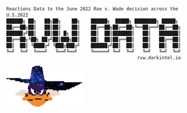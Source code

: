 


```
Reactions Data to the June 2022 Roe v. Wade decision across the U.S.2022
██████╗ ██╗   ██╗██╗    ██╗    ██████╗  █████╗ ████████╗ █████╗ 
██╔══██╗██║   ██║██║    ██║    ██╔══██╗██╔══██╗╚══██╔══╝██╔══██╗
██████╔╝██║   ██║██║ █╗ ██║    ██║  ██║███████║   ██║   ███████║
██╔══██╗╚██╗ ██╔╝██║███╗██║    ██║  ██║██╔══██║   ██║   ██╔══██║
██║  ██║ ╚████╔╝ ╚███╔███╔╝    ██████╔╝██║  ██║   ██║   ██║  ██║
╚═╝  ╚═╝  ╚═══╝   ╚══╝╚══╝     ╚═════╝ ╚═╝  ╚═╝   ╚═╝   ╚═╝  ╚═╝
                                                rvw.darkintel.io
```
<img src="https://github.com/NoDataFound/RVW/raw/master/images/ProjectDarkWing.png" alt="Project DarkWing" width="200"/>
